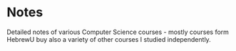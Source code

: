 # Notes
Detailed notes of various Computer Science courses - mostly courses form HebrewU buy also a variety of other courses I studied independently.
